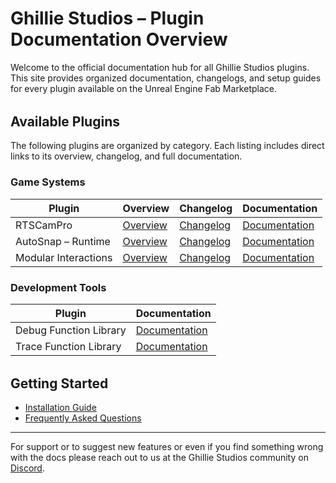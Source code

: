 # Ghillie Studios – Plugin Documentation Overview

Welcome to the official documentation hub for all Ghillie Studios plugins. This site provides organized documentation, changelogs, and setup guides for every plugin available on the Unreal Engine Fab Marketplace.

<div style="margin-top: 2rem;"></div>

## Available Plugins

The following plugins are organized by category. Each listing includes direct links to its overview, changelog, and full documentation.

### Game Systems

| Plugin               | Overview                                                                  | Changelog                                                                   | Documentation                                                              |
| -------------------- | ------------------------------------------------------------------------- | --------------------------------------------------------------------------- | -------------------------------------------------------------------------- |
| RTSCamPro            | [Overview](/docs/md/RTSCamPro---RTSCamPro---Overview)                     | [Changelog](/docs/md/RTSCamPro---RTSCamPro---Changelog)                     | [Documentation](/docs/md/RTSCamPro---RTSCamPro---Docs)                     |
| AutoSnap – Runtime   | [Overview](/docs/md/AutoSnapRuntime---AutoSnapRuntime---Overview)         | [Changelog](/docs/md/AutoSnapRuntime---AutoSnapRuntime---Changelog)         | [Documentation](/docs/md/AutoSnapRuntime---AutoSnapRuntime---Docs)         |
| Modular Interactions | [Overview](/docs/md/ModularInteractions---ModularInteractions---Overview) | [Changelog](/docs/md/ModularInteractions---ModularInteractions---Changelog) | [Documentation](/docs/md/ModularInteractions---ModularInteractions---Docs) |

### Development Tools

| Plugin                 | Documentation                                                             |
| ---------------------- | ------------------------------------------------------------------------- |
| Debug Function Library | [Documentation](/docs/md/FunctionLibraries---DebugFunctionLibrary---Docs) |
| Trace Function Library | [Documentation](/docs/md/FunctionLibraries---TraceFunctionLibrary---Docs) |

<div style="margin-top: 2rem;"></div>

## Getting Started

- [Installation Guide](/docs/md/Docs---Installation)
- [Frequently Asked Questions](/docs/md/Docs---FAQ)

---

For support or to suggest new features or even if you find something wrong with the docs please reach out to us at the Ghillie Studios community on [Discord](https://discord.gg/CEjrYEu6).
